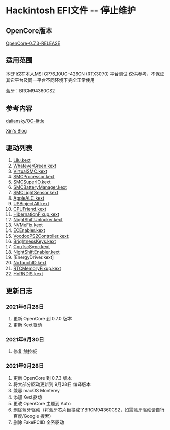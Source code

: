 # Hackintosh EFI文件 -- 停止维护
## OpenCore版本

[OpenCore-0.7.3-RELEASE](https://github.com/acidanthera/OpenCorePkg/releases/tag/0.7.3)

## 适用范围

本EFI仅在本人MSI GP76_10UG-426CN (RTX3070) 平台测试
仅供参考，不保证其它平台及同一平台不同环境下完全正常使用

蓝牙：BRCM94360CS2

## 参考内容

[daliansky/OC-little](https://github.com/daliansky/OC-little)

[Xjn's Blog](https://blog.xjn819.com/?author=1)

## 驱动列表
1. [Lilu.kext](https://github.com/acidanthera/Lilu)
2. [WhateverGreen.kext](https://github.com/acidanthera/WhateverGreen)
3. [VirtualSMC.kext](https://github.com/acidanthera/VirtualSMC)
4. [SMCProcessor.kext](https://github.com/acidanthera/VirtualSMC)
5. [SMCSuperIO.kext](https://github.com/acidanthera/VirtualSMC)
6. [SMCBatteryManager.kext](https://github.com/acidanthera/VirtualSMC)
7. [SMCLightSensor.kext](https://github.com/acidanthera/VirtualSMC)
8. [AppleALC.kext](https://github.com/acidanthera/AppleALC)
9. [USBinjectAll.kext](https://github.com/RehabMan/OS-X-USB-Inject-All)
10. [CPUFriend.kext](https://github.com/acidanthera/CPUFriend)
11. [HibernationFixup.kext](https://github.com/acidanthera/HibernationFixup)
12. [NightShiftUnlocker.kext](https://github.com/0xFireWolf/NightShiftUnlocker)
13. [NVMeFix.kext](https://github.com/acidanthera/NVMeFix)
14. [ECEnabler.kext](https://github.com/1Revenger1/ECEnabler)
15. [VoodooPS2Controller.kext](https://github.com/acidanthera/VoodooPS2)
16. [BrightnessKeys.kext](https://github.com/acidanthera/BrightnessKeys)
17. [CpuTscSync.kext](https://github.com/acidanthera/CpuTscSync)
18. [NightShiftEnabler.kext](https://github.com/cdf/NightShiftEnabler)
19. [EnergyDriver.kext]
20. [NoTouchID.kext](https://github.com/al3xtjames/NoTouchID)
21. [RTCMemoryFixup.kext](https://github.com/acidanthera/rtcmemoryfixup)
22. [HoRNDIS.kext](https://github.com/jwise/HoRNDIS)


## 更新日志

### 2021年6月28日
1. 更新 OpenCore 到 0.7.0 版本
2. 更新 Kext驱动

### 2021年6月30日
1. 修复 触控板

### 2021年9月28日
1. 更新 OpenCore 到 0.7.3 版本
2. 将大部分驱动更新到 9月28日 编译版本
3. 兼容 macOS Monterey
4. 添加 Kext驱动
5. 更改 OpenCore 主题到 Auto
6. 删除蓝牙驱动（将蓝牙芯片替换成了BRCM94360CS2，如需蓝牙驱动请自行 百度/Google 搜索）
7. 删除 FakePCIID 全系驱动
